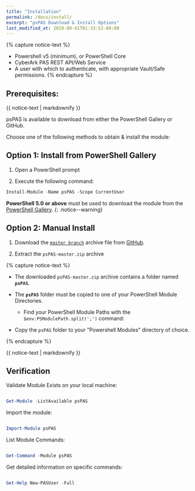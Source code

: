 ```yaml
---
title: "Installation"
permalink: /docs/install/
excerpt: "psPAS Download & Install Options"
last_modified_at: 2019-09-01T01:33:52-00:00
---
```


{% capture notice-text %}
- Powershell v5 (minimum), or PowerShell Core
- CyberArk PAS REST API/Web Service
- A user with which to authenticate, with appropriate Vault/Safe permissions.
{% endcapture %}

<div class="notice--info">
  <h2>Prerequisites:</h2>
  {{ notice-text | markdownify }}
</div>

psPAS is available to download from either the PowerShell Gallery or GitHub.

Choose one of the following methods to obtain & install the module:

## Option 1: Install from PowerShell Gallery

1. Open a PowerShell prompt

2. Execute the following command:

```powershell
Install-Module -Name psPAS -Scope CurrentUser
```

**PowerShell 5.0 or above** must be used to download the module from the [PowerShell Gallery](https://www.powershellgallery.com/packages/psPAS/).
{: .notice--warning}

## Option 2: Manual Install

1. Download the [`master branch`](https://github.com/pspete/psPAS/archive/master.zip) archive file from [GitHub](https://github.com/pspete/psPAS/).

2. Extract the `psPAS-master.zip` archive

{% capture notice-text %}

- The downloaded `psPAS-master.zip` archive contains a folder named **`psPAS`**.

- The **`psPAS`** folder must be copied to one of your PowerShell Module Directories.
  - Find your PowerShell Module Paths with the `$env:PSModulePath.split(';')` command:
- Copy the `psPAS` folder to your "Powershell Modules" directory of choice.

{% endcapture %}
<div class="notice--info">
  {{ notice-text | markdownify }}
</div>

## Verification

Validate Module Exists on your local machine:

```powershell

Get-Module -ListAvailable psPAS

```

Import the module:

```powershell

Import-Module psPAS

```

List Module Commands:

```powershell

Get-Command -Module psPAS

```

Get detailed information on specific commands:

```powershell

Get-Help New-PASUser -Full

```
